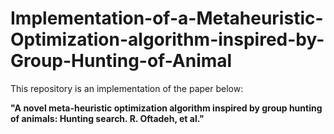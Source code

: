 # Implementation-of-a-Metaheuristic-Optimization-algorithm-inspired-by-Group-Hunting-of-Animal

This repository is an implementation of the paper below:

**"A novel meta-heuristic optimization algorithm inspired by group hunting of animals: Hunting search. R. Oftadeh, et al."** 

